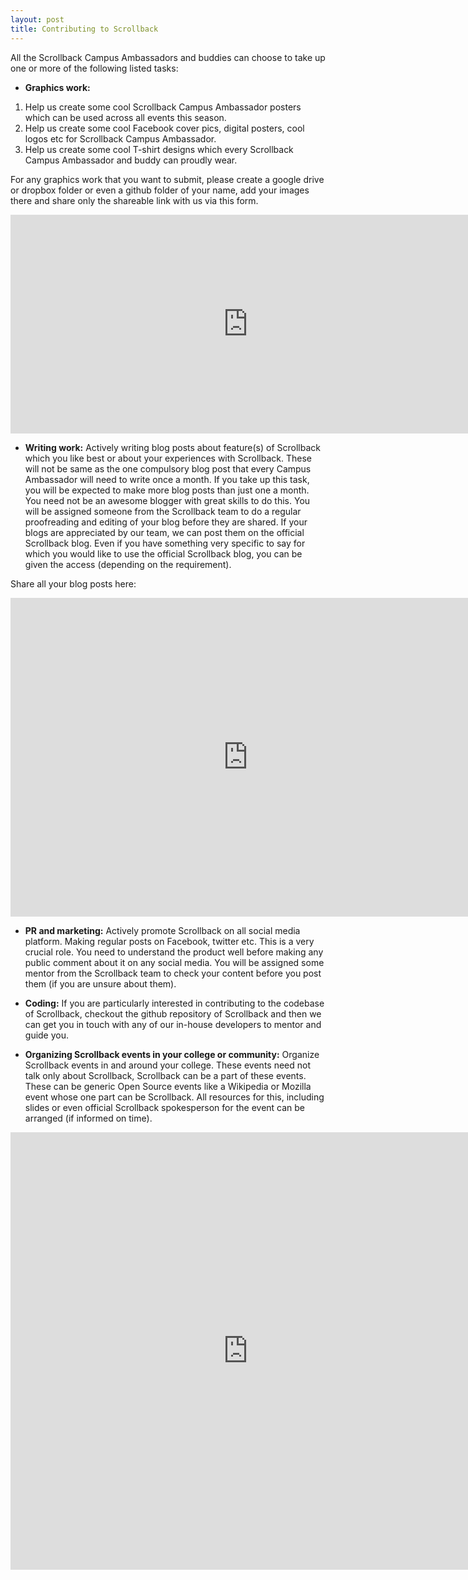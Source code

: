 ```yaml
---
layout: post
title: Contributing to Scrollback
---
```

    
<!-- more -->

All the Scrollback Campus Ambassadors and buddies can choose to take up one or more of the following listed tasks:

* **Graphics work:**
1. Help us create some cool Scrollback Campus Ambassador posters which can be used across all events this season.
2. Help us create some cool Facebook cover pics, digital posters, cool logos etc for Scrollback Campus Ambassador.
3. Help us create some cool T-shirt designs which every Scrollback Campus Ambassador and buddy can proudly wear.
    
For any graphics work that you want to submit, please create a google drive or dropbox folder or even a github folder of your name, add your images there and share only the shareable link with us via this form.

<iframe src="https://docs.google.com/forms/d/1SLLA0ENZcgTdWVoJ2GZg_wAxXQEk9IuyfullMnRs1Q8/viewform?embedded=true" width="760" height="350" frameborder="0" marginheight="0" marginwidth="0">Loading...</iframe>

* **Writing work:** Actively writing blog posts about feature(s) of Scrollback which you like best or about your experiences with Scrollback. These will not be same as the one compulsory blog post that every Campus Ambassador will need to write once a month. If you take up this task, you will be expected to make more blog posts than just one a month. You need not be an awesome blogger with great skills to do this. You will be assigned someone from the Scrollback team to do a regular proofreading and editing of your blog before they are shared.
If your blogs are appreciated by our team, we can post them on the official Scrollback blog. Even if you have something very specific to say for which you would like to use the official Scrollback blog, you can be given the access (depending on the requirement).

Share all your blog posts here:

<iframe src="https://docs.google.com/forms/d/1WH8xK4Z5tcLL3JT8rr7UdA3dacMBNjXLhvTLhsbZMH8/viewform?embedded=true" width="760" height="510" frameborder="0" marginheight="0" marginwidth="0">Loading...</iframe>

* **PR and marketing:** Actively promote Scrollback on all social media platform. Making regular posts on Facebook, twitter etc. This is a very crucial role. You need to understand the product well before making any public comment about it on any social media. You will be assigned some mentor from the Scrollback team to check your content before you post them (if you are unsure about them).

* **Coding:** If you are particularly interested in contributing to the codebase of Scrollback, checkout the github repository of Scrollback and then we can get you in touch with any of our in-house developers to mentor and guide you.

* **Organizing Scrollback events in your college or community:** Organize Scrollback events in and around your college. These events need not talk only about Scrollback, Scrollback can be a part of these events. These can be generic Open Source events like a Wikipedia or Mozilla event whose one part can be Scrollback. All resources for this, including slides or even official Scrollback spokesperson for the event can be arranged (if informed on time).

<iframe src="https://docs.google.com/forms/d/1OWg6e8VOvnrhYRskcMJBf6ru8YAsjK8khJIPfjm_Xgg/viewform?embedded=true" width="760" height="700" frameborder="0" marginheight="0" marginwidth="0">Loading...</iframe>
